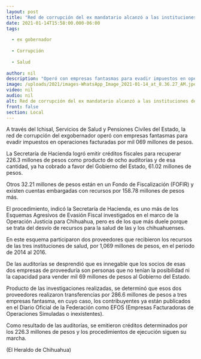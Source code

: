 ```yaml
---
layout: post
title: "Red de corrupción del ex mandatario alcanzó a las instituciones de salud"
date: 2021-01-14T15:58:00.000-06:00
tags:
  
  - ex gobernador
  
  - Corrupción
  
  - Salud
  
author: nil
description: "Operó con empresas fantasmas para evadir impuestos en operaciones facturadas por mil 069 millones de pesos"
image: /uploads/2021/images-WhatsApp_Image_2021-01-14_at_8.36.27_AM.jpeg
video: nil
audio: nil
alt: Red de corrupción del ex mandatario alcanzó a las instituciones de salud
front: false
section: Local
---
```


A través del Ichisal, Servicios de Salud y Pensiones Civiles del Estado, la red de corrupción del exgobernador operó con empresas fantasmas para evadir impuestos en operaciones facturadas por mil 069 millones de pesos.

La Secretaría de Hacienda logró emitir créditos fiscales para recuperar 226.3 millones de pesos como producto de ocho auditorías y de esa cantidad, ya ha cobrado a favor del Gobierno del Estado, 61.02 millones de pesos.

Otros 32.21 millones de pesos están en un Fondo de Fiscalización (FOFIR) y existen cuentas embargadas con recursos por 158.78 millones de pesos más.

El procedimiento, indicó la Secretaría de Hacienda, es uno más de los Esquemas Agresivos de Evasión Fiscal investigados en el marco de la Operación Justicia para Chihuahua, pero es de los que más duele porque se trata del desvío de recursos para la salud de las y los chihuahuenses.

En este esquema participaron dos proveedores que recibieron los recursos de las tres instituciones de salud, por 1,069 millones de pesos, en el periodo de 2014 al 2016.

De las auditorías se desprendió que es innegable que los socios de esas dos empresas de proveeduría son personas que no tenían la posibilidad ni la capacidad para vender mil 69 millones de pesos al Gobierno del Estado.

Producto de las investigaciones realizadas, se determinó que esos dos proveedores realizaron transferencias por 286.6 millones de pesos a tres empresas fantasma, en cuyo caso, los contribuyentes ya están publicados en el Diario Oficial de la Federación como EFOS (Empresas Facturadoras de Operaciones Simuladas o inexistentes).

Como resultado de las auditorías, se emitieron créditos determinados por los 226.3 millones de pesos y los procedimientos de ejecución siguen su marcha.

(El Heraldo de Chihuahua)